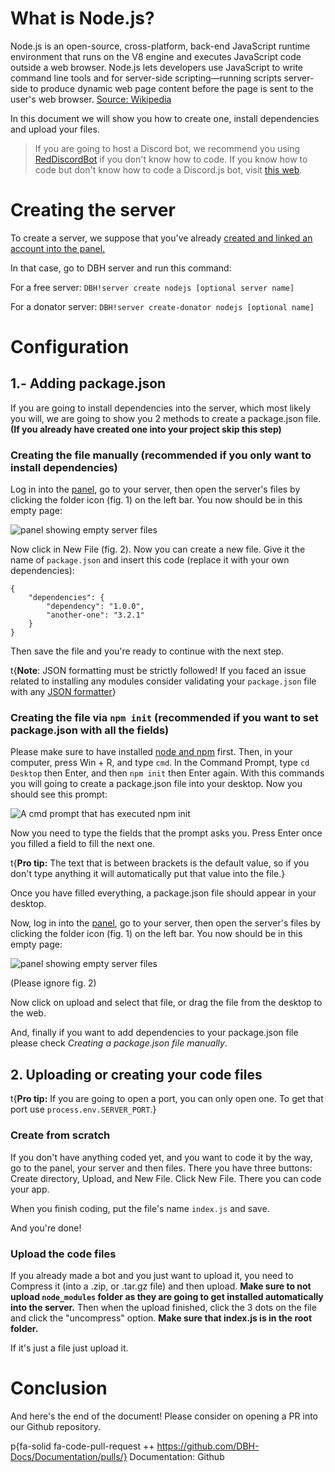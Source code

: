 # What is Node.js?

Node.js is an open-source, cross-platform, back-end JavaScript runtime environment that runs on the V8 engine and executes JavaScript code outside a web browser. Node.js lets developers use JavaScript to write command line tools and for server-side scripting—running scripts server-side to produce dynamic web page content before the page is sent to the user's web browser. [Source: Wikipedia](https://en.wikipedia.org/wiki/Node.js)

In this document we will show you how to create one, install dependencies and upload your files. 

> If you are going to host a Discord bot, we recommend you using [RedDiscordBot](https://help.dbh.wtf/server/rdb) if you don't know how to code. If you know how to code but don't know how to code a Discord.js bot, visit [this web](https://discordjs.guide).

# Creating the server

To create a server, we suppose that you've already [created and linked an account into the panel.](https://help.dbh.wtf/getting-started)

In that case, go to DBH server and run this command:

For a free server: `DBH!server create nodejs [optional server name]`

For a donator server: `DBH!server create-donator nodejs [optional name]`

# Configuration

## 1.- Adding package.json

If you are going to install dependencies into the server, which most likely you will, we are going to show you 2 methods to create a package.json file. **(If you already have created one into your project skip this step)**

### Creating the file manually (recommended if you only want to install dependencies)

Log in into the [panel](https://panel.danbot.host), go to your server, then open the server's files by clicking the folder icon (fig. 1) on the left bar. You now should be in this empty page:

![panel showing empty server files](/content/nodejs/file-manager.png)

Now click in New File (fig. 2). Now you can create a new file. Give it the name of `package.json` and insert this code (replace it with your own dependencies):

```
{
    "dependencies": {
        "dependency": "1.0.0",
        "another-one": "3.2.1"
    }
}
```

Then save the file and you're ready to continue with the next step.

t{**Note**: JSON formatting must be strictly followed! If you faced an issue related to installing any modules consider validating your `package.json` file with any [JSON formatter](//jsonformatter.curiousconcept.com/#)}

### Creating the file via `npm init` (recommended if you want to set package.json with all the fields)

Please make sure to have installed [node and npm](https://nodejs.org) first. Then, in your computer, press Win + R, and type `cmd`. In the Command Prompt, type `cd Desktop` then Enter, and then `npm init` then Enter again. With this commands you will going to create a package.json file into your desktop. Now you should see this prompt:

![A cmd prompt that has executed npm init](/content/nodejs/npm-init.png)

Now you need to type the fields that the prompt asks you. Press Enter once you filled a field to fill the next one.

t{**Pro tip:** The text that is between brackets is the default value, so if you don't type anything it will automatically put that value into the file.}

Once you have filled everything, a package.json file should appear in your desktop.

Now, log in into the [panel](https://panel.danbot.host), go to your server, then open the server's files by clicking the folder icon (fig. 1) on the left bar. You now should be in this empty page:

![panel showing empty server files](/content/nodejs/file-manager.png)

(Please ignore fig. 2)

Now click on upload and select that file, or drag the file from the desktop to the web.

And, finally if you want to add dependencies to your package.json file please check *Creating a package.json file manually*.

## 2. Uploading or creating your code files

t{**Pro tip:** If you are going to open a port, you can only open one. To get that port use `process.env.SERVER_PORT`.}

### Create from scratch

If you don't have anything coded yet, and you want to code it by the way, go to the panel, your server and then files. There you have three buttons: Create directory, Upload, and New File. Click New File. There you can code your app. 

When you finish coding, put the file's name `index.js` and save.

And you're done!

### Upload the code files

If you already made a bot and you just want to upload it, you need to Compress it (into a .zip, or .tar.gz file) and then upload. **Make sure to not upload `node_modules` folder as they are going to get installed automatically into the server.** Then when the upload finished, click the 3 dots on the file and click the "uncompress" option. **Make sure that index.js is in the root folder.**

If it's just a file just upload it.

# Conclusion

And here's the end of the document! Please consider on opening a PR into our Github repository.

p{fa-solid fa-code-pull-request ++ https://github.com/DBH-Docs/Documentation/pulls/} Documentation: Github
